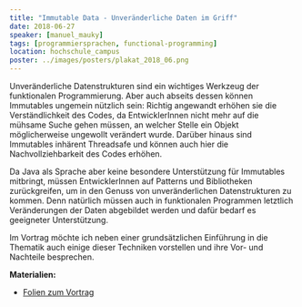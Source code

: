 ```yaml
---
title: "Immutable Data - Unveränderliche Daten im Griff"
date: 2018-06-27
speaker: [manuel_mauky]
tags: [programmiersprachen, functional-programming]
location: hochschule_campus
poster: ../images/posters/plakat_2018_06.png
---
```


Unveränderliche Datenstrukturen sind ein wichtiges Werkzeug der funktionalen Programmierung. Aber auch abseits dessen
können Immutables ungemein nützlich sein: Richtig angewandt erhöhen sie die Verständlichkeit des Codes, da
EntwicklerInnen nicht mehr auf die mühsame Suche gehen müssen, an welcher Stelle ein Objekt möglicherweise ungewollt
verändert wurde. Darüber hinaus sind Immutables inhärent Threadsafe und können auch hier die Nachvollziehbarkeit des
Codes erhöhen.

Da Java als Sprache aber keine besondere Unterstützung für Immutables mitbringt, müssen EntwicklerInnen auf Patterns und
Bibliotheken zurückgreifen, um in den Genuss von unveränderlichen Datenstrukturen zu kommen. Denn natürlich müssen auch
in funktionalen Programmen letztlich Veränderungen der Daten abgebildet werden und dafür bedarf es geeigneter
Unterstützung.

Im Vortrag möchte ich neben einer grundsätzlichen Einführung in die Thematik auch einige dieser Techniken vorstellen und
ihre Vor- und Nachteile besprechen.

**Materialien:**

- [Folien zum Vortrag](https://docs.google.com/presentation/d/1xKfrXV5XY7NBdpdlHapW6-88vtN9ASdjmEDtGEAWGpk/edit?usp=sharing)
